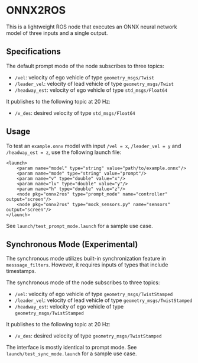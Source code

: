 # ONNX2ROS

This is a lightweight ROS node that executes an ONNX neural network model of 
three inputs and a single output.

## Specifications

The default prompt mode of the node subscribes to three topics:
+ `/vel`: velocity of ego vehicle of type `geometry_msgs/Twist`
+ `/leader_vel`: velocity of lead vehicle of type `geometry_msgs/Twist`
+ `/headway_est`: velocity of ego vehicle of type `std_msgs/Float64`

It publishes to the following topic at 20 Hz:
+ `/v_des`: desired velocity of type `std_msgs/Float64`

## Usage

To test an `example.onnx` model with input `/vel = x`, `/leader_vel = y`
and `/headway_est = z`, use the following launch file:
```angular2html
<launch>
    <param name="model" type="string" value="path/to/example.onnx"/>
    <param name="mode" type="string" value="prompt"/>
    <param name="v" type="double" value="x"/>
    <param name="lv" type="double" value="y"/>
    <param name="h" type="double" value="z"/>
    <node pkg="onnx2ros" type="prompt_mode" name="controller" output="screen"/>
    <node pkg="onnx2ros" type="mock_sensors.py" name="sensors" output="screen"/>
</launch>

```
See `launch/test_prompt_mode.launch` for a sample use case.

## Synchronous Mode (Experimental)

The synchronous mode utilizes built-in synchronization feature in 
`messsage_filters`.
However, it requires inputs of types that include timestamps. 

The synchronous mode of the node subscribes to three topics:
+ `/vel`: velocity of ego vehicle of type `geometry_msgs/TwistStamped`
+ `/leader_vel`: velocity of lead vehicle of type `geometry_msgs/TwistStamped`
+ `/headway_est`: velocity of ego vehicle of type `geometry_msgs/TwistStamped`

It publishes to the following topic at 20 Hz:
+ `/v_des`: desired velocity of type `geometry_msgs/TwistStamped`

The interface is mostly identical to prompt mode.
See `launch/test_sync_mode.launch` for a sample use case.
